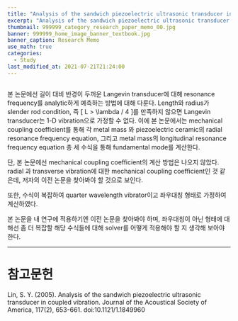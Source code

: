 ```yaml
---
title: "Analysis of the sandwich piezoelectric ultrasonic transducer in coupled vibration"
excerpt: "Analysis of the sandwich piezoelectric ultrasonic transducer in coupled vibration"
thumbnail: 999999_category_research_paper_memo_00.jpg
banner: 999999_home_image_banner_textbook.jpg
banner_caption: Research Memo
use_math: true
categories:
  - Study
last_modified_at: 2021-07-21T21:24:00
---
```


<figure class="align-center" style="width: 600px">
  <a href="/assets/images/210721_research_paper_memo_00_00.jpg">
  <img src="{{ site.url }}{{ site.baseurl }}/assets/images/210721_research_paper_memo_00_00.jpg" alt="">
  </a>
</figure>

본 논문에선 길이 대비 반경이 두꺼운 Langevin transducer에 대해 resonance frequency를 analytic하게 예측하는 방법에 대해 다룬다. Length와 radius가 slender rod condition, 즉 \[ L > \lambda / 4 \]를 만족하지 않으면 Langevin transducer는 1-D vibration으로 가정할 수 없다. 이에 본 논문에서는 mechanical coupling coefficient를 통해 각 metal mass 와 piezoelectric ceramic의 radial resonance frequency equation, 그리고 metal mass의 longitudinal resonance frequency equation 총 세 수식을 통해 fundamental mode를 계산한다.

단, 본 논문에선 mechanical coupling coefficient의 계산 방법은 나오지 않았다. radial 과 transverse vibration에 대한 mechanical coupling coefficient인 것 같은데, 저자의 이전 논문을 찾아봐야 할 것으로 보인다.

또한, 수식이 복잡하여 quarter wavelength vibrator이고 좌우대칭 형태로 가정하여 계산하였다.

본 논문을 내 연구에 적용하기엔 이전 논문을 찾아봐야 하며, 좌우대칭이 아닌 형태에 대해선 좀 더 복잡할 해당 수식들에 대해 solver를 어떻게 적용해야 할 지 생각해 보아야 한다.

- - -
# 참고문헌

Lin, S. Y. (2005). Analysis of the sandwich piezoelectric ultrasonic transducer in coupled vibration. Journal of the Acoustical Society of America, 117(2), 653-661. doi:10.1121/1.1849960
